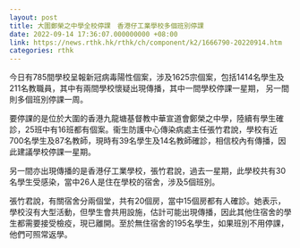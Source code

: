 ```yaml
---
layout: post
title: 大圍鄭榮之中學全校停課　香港仔工業學校多個班別停課
date: 2022-09-14 17:36:07.000000000 +08:00
link: https://news.rthk.hk/rthk/ch/component/k2/1666790-20220914.htm
categories: rthk
---
```


今日有785間學校呈報新冠病毒陽性個案，涉及1625宗個案，包括1414名學生及211名教職員，其中有兩間學校懷疑出現傳播，其中一間學校停課一星期， 另一間則多個班別停課一周。

要停課的是位於大圍的香港九龍塘基督教中華宣道會鄭榮之中學，陸續有學生確診，25班中有16班都有個案。衞生防護中心傳染病處主任張竹君說，學校有近700名學生及87名教師，現時有39名學生及14名教師確診，相信校內有傳播，因此建議學校停課一星期。

另一間亦出現傳播的是香港仔工業學校，張竹君說，過去一星期，此學校共有30名學生受感染，當中26人是住在學校的宿舍，涉及5個班別。

張竹君說，有關宿舍分兩個堂，共有20個房，當中15個房都有人確診。她表示，學校沒有大型活動，但學生會共用設施，估計可能出現傳播，因此其他住宿舍的學生都需要接受檢疫，現已離開。至於無住宿舍的195名學生，如果班別不用停課，他們可照常返學。
